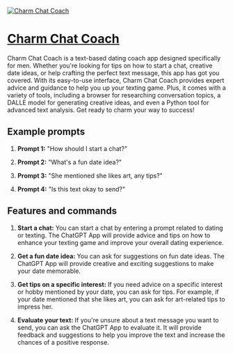 [![Charm Chat Coach](https://files.oaiusercontent.com/file-NUxvljZ9oRPdcHbwfLPWvokM?se=2123-10-17T01%3A24%3A17Z&sp=r&sv=2021-08-06&sr=b&rscc=max-age%3D31536000%2C%20immutable&rscd=attachment%3B%20filename%3D3ede7cdb-c9c8-454b-9edc-7065001f9ef8.png&sig=9nz9sDu%2BNZ1jpLHLFxve/IlLO8XjeCrV36LCd%2B3B0J4%3D)](https://chat.openai.com/g/g-Y9JOAsizz-charm-chat-coach)

# [Charm Chat Coach](https://chat.openai.com/g/g-Y9JOAsizz-charm-chat-coach)

Charm Chat Coach is a text-based dating coach app designed specifically for men. Whether you're looking for tips on how to start a chat, creative date ideas, or help crafting the perfect text message, this app has got you covered. With its easy-to-use interface, Charm Chat Coach provides expert advice and guidance to help you up your texting game. Plus, it comes with a variety of tools, including a browser for researching conversation topics, a DALLE model for generating creative ideas, and even a Python tool for advanced text analysis. Get ready to charm your way to success!

## Example prompts

1. **Prompt 1:** "How should I start a chat?"

2. **Prompt 2:** "What's a fun date idea?"

3. **Prompt 3:** "She mentioned she likes art, any tips?"

4. **Prompt 4:** "Is this text okay to send?"

## Features and commands

1. **Start a chat:** You can start a chat by entering a prompt related to dating or texting. The ChatGPT App will provide advice and tips on how to enhance your texting game and improve your overall dating experience.

2. **Get a fun date idea:** You can ask for suggestions on fun date ideas. The ChatGPT App will provide creative and exciting suggestions to make your date memorable.

3. **Get tips on a specific interest:** If you need advice on a specific interest or hobby mentioned by your date, you can ask for tips. For example, if your date mentioned that she likes art, you can ask for art-related tips to impress her.

4. **Evaluate your text:** If you're unsure about a text message you want to send, you can ask the ChatGPT App to evaluate it. It will provide feedback and suggestions to help you improve the text and increase the chances of a positive response.